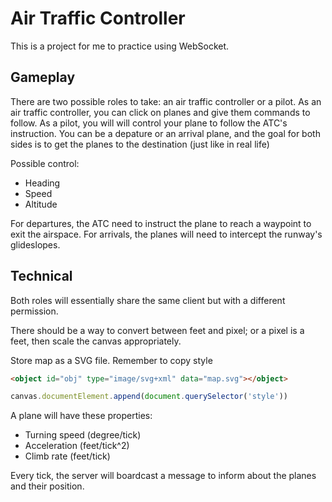 # Air Traffic Controller
This is a project for me to practice using WebSocket.

## Gameplay
There are two possible roles to take: an air traffic controller or a pilot. As an air traffic controller, you can click on planes and give them commands to follow. As a pilot, you will will control your plane to follow the ATC's instruction. You can be a depature or an arrival plane, and the goal for both sides is to get the planes to the destination (just like in real life)

Possible control:
- Heading
- Speed
- Altitude

For departures, the ATC need to instruct the plane to reach a waypoint to exit the airspace. For arrivals, the planes will need to intercept the runway's glideslopes.

## Technical
Both roles will essentially share the same client but with a different permission.

There should be a way to convert between feet and pixel; or a pixel is a feet, then scale the canvas appropriately.

Store map as a SVG file. Remember to copy style
```html
<object id="obj" type="image/svg+xml" data="map.svg"></object>
```
```js
canvas.documentElement.append(document.querySelector('style'))
```

A plane will have these properties:
- Turning speed (degree/tick)
- Acceleration (feet/tick^2)
- Climb rate (feet/tick)

Every tick, the server will boardcast a message to inform about the planes and their position.
